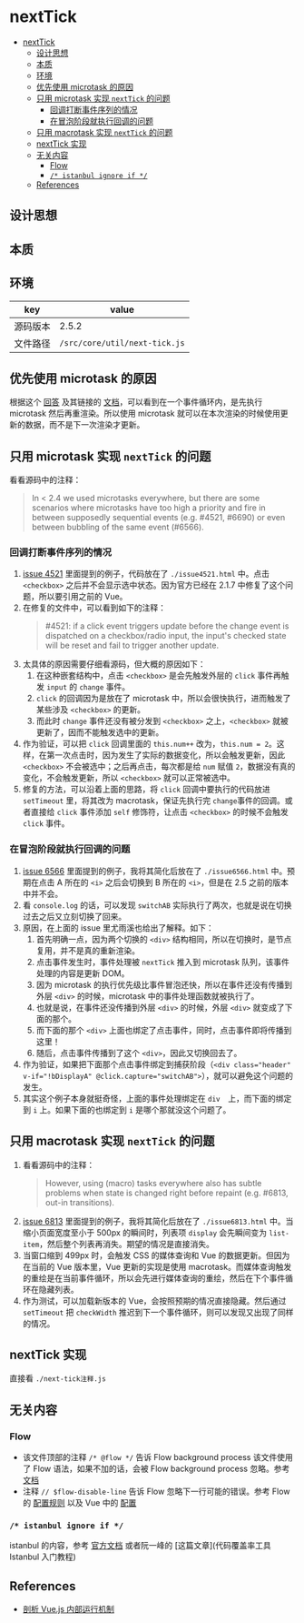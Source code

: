 # nextTick


<!-- TOC -->

- [nextTick](#nexttick)
    - [设计思想](#设计思想)
    - [本质](#本质)
    - [环境](#环境)
    - [优先使用 microtask 的原因](#优先使用-microtask-的原因)
    - [只用 microtask 实现 `nextTick` 的问题](#只用-microtask-实现-nexttick-的问题)
        - [回调打断事件序列的情况](#回调打断事件序列的情况)
        - [在冒泡阶段就执行回调的问题](#在冒泡阶段就执行回调的问题)
    - [只用 macrotask 实现 `nextTick` 的问题](#只用-macrotask-实现-nexttick-的问题)
    - [nextTick 实现](#nexttick-实现)
    - [无关内容](#无关内容)
        - [Flow](#flow)
        - [`/* istanbul ignore if */`](#-istanbul-ignore-if-)
    - [References](#references)

<!-- /TOC -->


## 设计思想


## 本质


## 环境
key | value
--|--
源码版本 | 2.5.2
文件路径 | `/src/core/util/next-tick.js`


## 优先使用 microtask 的原因
根据这个 [回答](https://www.zhihu.com/question/55364497/answer/144215284) 及其链接的 [文档](https://html.spec.whatwg.org/multipage/webappapis.html#event-loop-processing-model)，可以看到在一个事件循环内，是先执行 microtask 然后再重渲染。所以使用 microtask 就可以在本次渲染的时候使用更新的数据，而不是下一次渲染才更新。


## 只用 microtask 实现 `nextTick` 的问题
看看源码中的注释：
> In < 2.4 we used microtasks everywhere, but there are some scenarios where microtasks have too high a priority and fire in between supposedly sequential events (e.g. #4521, #6690) or even between bubbling of the same event (#6566).

### 回调打断事件序列的情况
1. [issue 4521](https://github.com/vuejs/vue/issues/4521) 里面提到的例子，代码放在了 `./issue4521.html` 中。点击 `<checkbox>` 之后并不会显示选中状态。因为官方已经在 2.1.7 中修复了这个问题，所以要引用之前的 Vue。
2. 在修复的文件中，可以看到如下的注释：
    > #4521: if a click event triggers update before the change event is
    > dispatched on a checkbox/radio input, the input's checked state will
    > be reset and fail to trigger another update.
3. 太具体的原因需要仔细看源码，但大概的原因如下：
    1. 在这种嵌套结构中，点击 `<checkbox>` 是会先触发外层的 `click` 事件再触发 `input` 的 `change` 事件。
    2. `click` 的回调因为是放在了 microtask 中，所以会很快执行，进而触发了某些涉及 `<checkbox>` 的更新。
    3. 而此时 `change` 事件还没有被分发到 `<checkbox>` 之上，`<checkbox>` 就被更新了，因而不能触发选中的更新。
4. 作为验证，可以把 `click` 回调里面的 `this.num++` 改为，`this.num = 2`。这样，在第一次点击时，因为发生了实际的数据变化，所以会触发更新，因此 `<checkbox>` 不会被选中；之后再点击，每次都是给 `num` 赋值 `2`，数据没有真的变化，不会触发更新，所以 `<checkbox>` 就可以正常被选中。
5. 修复的方法，可以沿着上面的思路，将 `click` 回调中要执行的代码放进 `setTimeout` 里，将其改为 macrotask，保证先执行完 `change`事件的回调。或者直接给 `click` 事件添加 `self` 修饰符，让点击 `<checkbox>` 的时候不会触发 `click` 事件。

### 在冒泡阶段就执行回调的问题
1. [issue 6566](https://github.com/vuejs/vue/issues/6566) 里面提到的例子，我将其简化后放在了 `./issue6566.html` 中。预期在点击 A 所在的 `<i>` 之后会切换到 B 所在的 `<i>`，但是在 2.5 之前的版本中并不会。
2. 看 `console.log` 的话，可以发现 `switchAB` 实际执行了两次，也就是说在切换过去之后又立刻切换了回来。
3. 原因，在上面的 issue 里尤雨溪也给出了解释。如下：
    1. 首先明确一点，因为两个切换的 `<div>` 结构相同，所以在切换时，是节点复用，并不是真的重新渲染。
    2. 点击事件发生时，事件处理被 `nextTick` 推入到 microtask 队列，该事件处理的内容是更新 DOM。
    3. 因为 microtask 的执行优先级比事件冒泡还快，所以在事件还没有传播到外层 `<div>` 的时候，microtask 中的事件处理函数就被执行了。
    4. 也就是说，在事件还没传播到外层 `<div>` 的时候，外层 `<div>` 就变成了下面的那个。
    5. 而下面的那个 `<div>` 上面也绑定了点击事件，同时，点击事件即将传播到这里！
    6. 随后，点击事件传播到了这个 `<div>`，因此又切换回去了。
4. 作为验证，如果把下面那个点击事件绑定到捕获阶段（`<div class="header" v-if="!bDisplayA" @click.capture="switchAB">`），就可以避免这个问题的发生。
5. 其实这个例子本身就挺奇怪，上面的事件处理绑定在 `div`　上，而下面的绑定到 `i` 上。如果下面的也绑定到 `i` 是哪个那就没这个问题了。


## 只用 macrotask 实现 `nextTick` 的问题
1. 看看源码中的注释：
    > However, using (macro) tasks everywhere also has subtle problems when state is changed right before repaint (e.g. #6813, out-in transitions).
2. [issue 6813](https://github.com/vuejs/vue/issues/6813) 里面提到的例子，我将其简化后放在了 `./issue6813.html` 中。当缩小页面宽度至小于 500px 的瞬间时，列表项 `display` 会先瞬间变为 `list-item`，然后整个列表再消失。期望的情况是直接消失。
3. 当窗口缩到 499px 时，会触发 CSS 的媒体查询和 Vue 的数据更新。但因为在当前的 Vue 版本里，Vue 更新的实现是使用 macrotask。而媒体查询触发的重绘是在当前事件循环，所以会先进行媒体查询的重绘，然后在下个事件循环在隐藏列表。
4. 作为测试，可以加载新版本的 Vue，会按照预期的情况直接隐藏。然后通过 `setTimeout` 把 `checkWidth` 推迟到下一个事件循环，则可以发现又出现了同样的情况。


## nextTick 实现
直接看 `./next-tick注释.js`


## 无关内容
### Flow
* 该文件顶部的注释 `/* @flow */` 告诉 Flow background process 该文件使用了 Flow 语法，如果不加的话，会被 Flow background process 忽略。参考 [文档](https://flow.org/en/docs/usage/#toc-prepare-your-code-for-flow)
* 注释 `// $flow-disable-line` 告诉 Flow 忽略下一行可能的错误。参考 Flow 的 [配置规则](https://flow.org/en/docs/config/options/#toc-suppress-comment-regex) 以及 Vue 中的 [配置](https://github.com/vuejs/vue/blob/dev/.flowconfig#L23)

### `/* istanbul ignore if */`
istanbul 的内容，参考 [官方文档](https://github.com/gotwarlost/istanbul) 或者阮一峰的 [这篇文章](代码覆盖率工具 Istanbul 入门教程)


## References
* [剖析 Vue.js 内部运行机制](https://juejin.im/book/6844733705089449991)